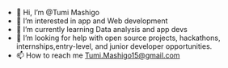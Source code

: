- 👋 Hi, I’m @Tumi Mashigo
- 👀 I’m interested in app and Web development
- 🌱 I’m currently learning Data analysis and app devs
- 💞️ I’m looking for help with open source projects, hackathons, internships,entry-level, and junior developer opportunities.
- 📫 How to reach me Tumi.Mashigo15@gmail.com

<!---
TumiDev10/TumiDev10 is a ✨ special ✨ repository because its `README.md` (this file) appears on your GitHub profile.
You can click the Preview link to take a look at your changes.
--->
